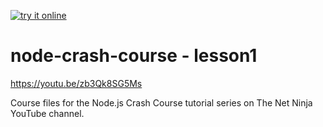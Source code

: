 [![try it online](https://che.openshift.io/factory/resources/factory-contribute.svg)](https://che.openshift.io/f?url=https://github.com/sunix/node-crash-course/tree/lesson-1)
# node-crash-course - lesson1
https://youtu.be/zb3Qk8SG5Ms

Course files for the Node.js Crash Course tutorial series on The Net Ninja YouTube channel.
